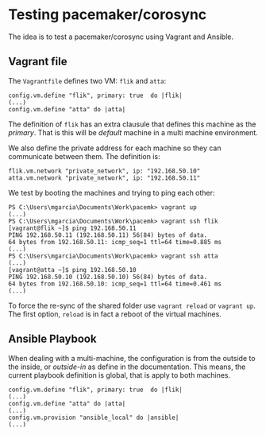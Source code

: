 # Testing pacemaker/corosync

The idea is to test a pacemaker/corosync using Vagrant and Ansible.

## Vagrant file

The `Vagrantfile` defines two VM: `flik` and `atta`:

    config.vm.define "flik", primary: true  do |flik|
    (...)
    config.vm.define "atta" do |atta|

The definition of `flik` has an extra clausule that defines this machine as the *primary*. That is this will be *default* machine in a multi machine environment.

We also define the private address for each machine so they can communicate between them. The definition is:

    flik.vm.network "private_network", ip: "192.168.50.10"
    atta.vm.network "private_network", ip: "192.168.50.11"

We test by booting the machines and trying to ping each other:

    PS C:\Users\mgarcia\Documents\Work\pacemk> vagrant up
    (...)
    PS C:\Users\mgarcia\Documents\Work\pacemk> vagrant ssh flik
    [vagrant@flik ~]$ ping 192.168.50.11
    PING 192.168.50.11 (192.168.50.11) 56(84) bytes of data.
    64 bytes from 192.168.50.11: icmp_seq=1 ttl=64 time=0.885 ms
    (...)
    PS C:\Users\mgarcia\Documents\Work\pacemk> vagrant ssh atta
    (...)
    [vagrant@atta ~]$ ping 192.168.50.10
    PING 192.168.50.10 (192.168.50.10) 56(84) bytes of data.
    64 bytes from 192.168.50.10: icmp_seq=1 ttl=64 time=0.461 ms
    (...)

To force the re-sync of the shared folder use `vagrant reload` or `vagrant up`. The first option, `reload` is in fact a reboot of the virtual machines.

## Ansible Playbook

When dealing with a multi-machine, the configuration is from the outside to the inside, or *outside-in* as define in the documentation. This means, the current playbook definition is global, that is apply to both machines.

    config.vm.define "flik", primary: true  do |flik|
    (...)
    config.vm.define "atta" do |atta|
    (...)
    config.vm.provision "ansible_local" do |ansible|
    (...)

